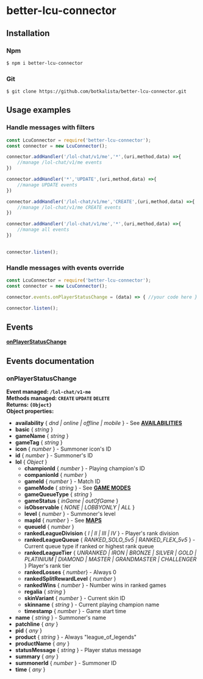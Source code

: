 
# better-lcu-connector

## Installation

### Npm

```sh
$ npm i better-lcu-connector
```

### Git

```git
$ git clone https://github.com/botkalista/better-lcu-connector.git
```

## Usage examples

### Handle messages with filters

```javascript
const LcuConnector = require('better-lcu-connector');
const connector = new LcuConnector();

connector.addHandler('/lol-chat/v1/me','*',(uri,method,data) =>{
    //manage /lol-chat/v1/me events
})

connector.addHandler('*','UPDATE',(uri,method,data) =>{
    //manage UPDATE events
})

connector.addHandler('/lol-chat/v1/me','CREATE',(uri,method,data) =>{
    //manage /lol-chat/v1/me CREATE events
})

connector.addHandler('/lol-chat/v1/me','*',(uri,method,data) =>{
    //manage all events
})

 
connector.listen();
```

### Handle messages with events override

```javascript
const LcuConnector = require('better-lcu-connector');
const connector = new LcuConnector();

connector.events.onPlayerStatusChange = (data) => { //your code here }

connector.listen();
```

## Events

[**onPlayerStatusChange**](#onPlayerStatusChange)

## Events documentation


### onPlayerStatusChange

**Event managed: `/lol-chat/v1-me`**
<br>
**Methods managed: `CREATE` `UPDATE` `DELETE`**
<br>
**Returns: `{Object}`**
<br>
**Object properties:**
<br>

 - **availability** { *dnd | online | offline | mobile* } - See [**AVAILABILITIES**](docs/availabilities.md)
- **basic** { *string* }
- **gameName** { *string* }
- **gameTag** { *string* }
- **icon** { *number* } - Summoner icon's ID
- **id** { *number* } - Summoner's ID
- **lol** { *Object* }
  - **championId** { *number* } - Playing champion's ID
  - **companionId** { *number* }
  - **gameId** { *number* } - Match ID
  - **gameMode** { *string* } - See [**GAME MODES**](docs/game-modes.md)
  - **gameQueueType** { *string* }
  - **gameStatus** { *inGame | outOfGame* }
  - **isObservable** { *NONE | LOBBYONLY | ALL* }
  - **level** { *number* } - Summoner's level
  - **mapId** { *number* } - See [**MAPS**](docs/maps-constants.md)
  - **queueId** { *number* }
  - **rankedLeagueDivision** { *I | II | III | IV* } - Player's rank  division
  - **rankedLeagueQueue** { *RANKED_SOLO_5v5 | RANKED_FLEX_5v5* } - Current queue type if ranked or highest rank queue 
  - **rankedLeagueTier** { *UNRANKED | IRON | BRONZE | SILVER | GOLD | PLATINIUM | DIAMOND | MASTER | GRANDMASTER | CHALLENGER* } Player's rank tier
  - **rankedLosses** { *number*} - Always 0
  - **rankedSplitRewardLevel** { *number* }
  - **rankedWins** { *number* } - Number wins in ranked games
  - **regalia** { *string* }
  - **skinVariant** { *number* } - Current skin ID
  - **skinname** { *string* } - Current playing champion name
  - **timestamp** { *number* } - Game start time
- **name** { *string* } - Summoner's name
- **patchline** { *any* }
- **pid** { *any* }
- **product** { *string* } - Always "league_of_legends"
- **productName** { *any* }
- **statusMessage** { *string* } - Player status message
- **summary** { *any* }
- **summonerId** { *number* } - Summoner ID
- **time** { *any* }
